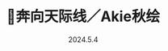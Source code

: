 ---
layout: Cover
permalink: /BenxiangTianjixian/
title: 🌠奔向天际线／Akie秋绘
path: 20240504_BenxiangTianjixian
date: 2024.5.4
youtube: uSjO4BuEIbc
bilibili: BV1Vu4y1S7u1
netease: 191242358
qq: 003zyr5W3Hv12V
shorts_youtube: GuQPBTeHIro
shorts_bilibili: BV1qm411r7q2
image: Authorization.png
image_name: 翻唱授权／翻唱授權／Cover Authorization／カバー許可
---